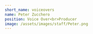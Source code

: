 ```yaml
---
short_name: voiceovers
name: Peter Zucchero
position: Voice Over<br>Producer
image: /assets/images/staff/Peter.png
---
```

